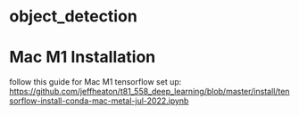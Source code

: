 # object_detection

# Mac M1 Installation
follow this guide for Mac M1 tensorflow set up: https://github.com/jeffheaton/t81_558_deep_learning/blob/master/install/tensorflow-install-conda-mac-metal-jul-2022.ipynb

